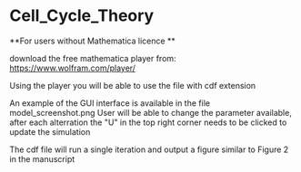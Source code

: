 # Cell_Cycle_Theory

**For users without Mathematica licence **

download the free mathematica player from:
https://www.wolfram.com/player/

Using the player you will be able to use the file with cdf extension

An example of the GUI interface is available in the file model_screenshot.png
User will be able to change the parameter available, after each alterration the "U" in the top right corner needs to be clicked to update the simulation

The cdf file will run a single iteration and output a figure similar to Figure 2 in the manuscript

